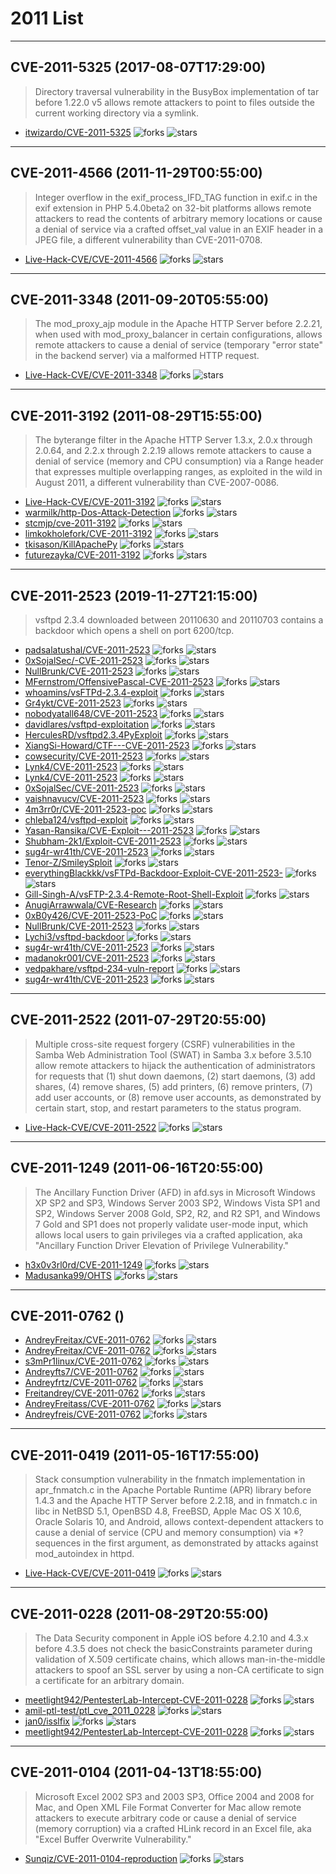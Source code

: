 # 2011 List

---
## CVE-2011-5325 (2017-08-07T17:29:00)
> Directory traversal vulnerability in the BusyBox implementation of tar before 1.22.0 v5 allows remote attackers to point to files outside the current working directory via a symlink.
- [itwizardo/CVE-2011-5325](https://github.com/itwizardo/CVE-2011-5325)	<img alt="forks" src="https://img.shields.io/github/forks/itwizardo/CVE-2011-5325">	<img alt="stars" src="https://img.shields.io/github/stars/itwizardo/CVE-2011-5325">

---
## CVE-2011-4566 (2011-11-29T00:55:00)
> Integer overflow in the exif_process_IFD_TAG function in exif.c in the exif extension in PHP 5.4.0beta2 on 32-bit platforms allows remote attackers to read the contents of arbitrary memory locations or cause a denial of service via a crafted offset_val value in an EXIF header in a JPEG file, a different vulnerability than CVE-2011-0708.
- [Live-Hack-CVE/CVE-2011-4566](https://github.com/Live-Hack-CVE/CVE-2011-4566)	<img alt="forks" src="https://img.shields.io/github/forks/Live-Hack-CVE/CVE-2011-4566">	<img alt="stars" src="https://img.shields.io/github/stars/Live-Hack-CVE/CVE-2011-4566">

---
## CVE-2011-3348 (2011-09-20T05:55:00)
> The mod_proxy_ajp module in the Apache HTTP Server before 2.2.21, when used with mod_proxy_balancer in certain configurations, allows remote attackers to cause a denial of service (temporary "error state" in the backend server) via a malformed HTTP request.
- [Live-Hack-CVE/CVE-2011-3348](https://github.com/Live-Hack-CVE/CVE-2011-3348)	<img alt="forks" src="https://img.shields.io/github/forks/Live-Hack-CVE/CVE-2011-3348">	<img alt="stars" src="https://img.shields.io/github/stars/Live-Hack-CVE/CVE-2011-3348">

---
## CVE-2011-3192 (2011-08-29T15:55:00)
> The byterange filter in the Apache HTTP Server 1.3.x, 2.0.x through 2.0.64, and 2.2.x through 2.2.19 allows remote attackers to cause a denial of service (memory and CPU consumption) via a Range header that expresses multiple overlapping ranges, as exploited in the wild in August 2011, a different vulnerability than CVE-2007-0086.
- [Live-Hack-CVE/CVE-2011-3192](https://github.com/Live-Hack-CVE/CVE-2011-3192)	<img alt="forks" src="https://img.shields.io/github/forks/Live-Hack-CVE/CVE-2011-3192">	<img alt="stars" src="https://img.shields.io/github/stars/Live-Hack-CVE/CVE-2011-3192">
- [warmilk/http-Dos-Attack-Detection](https://github.com/warmilk/http-Dos-Attack-Detection)	<img alt="forks" src="https://img.shields.io/github/forks/warmilk/http-Dos-Attack-Detection">	<img alt="stars" src="https://img.shields.io/github/stars/warmilk/http-Dos-Attack-Detection">
- [stcmjp/cve-2011-3192](https://github.com/stcmjp/cve-2011-3192)	<img alt="forks" src="https://img.shields.io/github/forks/stcmjp/cve-2011-3192">	<img alt="stars" src="https://img.shields.io/github/stars/stcmjp/cve-2011-3192">
- [limkokholefork/CVE-2011-3192](https://github.com/limkokholefork/CVE-2011-3192)	<img alt="forks" src="https://img.shields.io/github/forks/limkokholefork/CVE-2011-3192">	<img alt="stars" src="https://img.shields.io/github/stars/limkokholefork/CVE-2011-3192">
- [tkisason/KillApachePy](https://github.com/tkisason/KillApachePy)	<img alt="forks" src="https://img.shields.io/github/forks/tkisason/KillApachePy">	<img alt="stars" src="https://img.shields.io/github/stars/tkisason/KillApachePy">
- [futurezayka/CVE-2011-3192](https://github.com/futurezayka/CVE-2011-3192)	<img alt="forks" src="https://img.shields.io/github/forks/futurezayka/CVE-2011-3192">	<img alt="stars" src="https://img.shields.io/github/stars/futurezayka/CVE-2011-3192">

---
## CVE-2011-2523 (2019-11-27T21:15:00)
> vsftpd 2.3.4 downloaded between 20110630 and 20110703 contains a backdoor which opens a shell on port 6200/tcp.
- [padsalatushal/CVE-2011-2523](https://github.com/padsalatushal/CVE-2011-2523)	<img alt="forks" src="https://img.shields.io/github/forks/padsalatushal/CVE-2011-2523">	<img alt="stars" src="https://img.shields.io/github/stars/padsalatushal/CVE-2011-2523">
- [0xSojalSec/-CVE-2011-2523](https://github.com/0xSojalSec/-CVE-2011-2523)	<img alt="forks" src="https://img.shields.io/github/forks/0xSojalSec/-CVE-2011-2523">	<img alt="stars" src="https://img.shields.io/github/stars/0xSojalSec/-CVE-2011-2523">
- [NullBrunk/CVE-2011-2523](https://github.com/NullBrunk/CVE-2011-2523)	<img alt="forks" src="https://img.shields.io/github/forks/NullBrunk/CVE-2011-2523">	<img alt="stars" src="https://img.shields.io/github/stars/NullBrunk/CVE-2011-2523">
- [MFernstrom/OffensivePascal-CVE-2011-2523](https://github.com/MFernstrom/OffensivePascal-CVE-2011-2523)	<img alt="forks" src="https://img.shields.io/github/forks/MFernstrom/OffensivePascal-CVE-2011-2523">	<img alt="stars" src="https://img.shields.io/github/stars/MFernstrom/OffensivePascal-CVE-2011-2523">
- [whoamins/vsFTPd-2.3.4-exploit](https://github.com/whoamins/vsFTPd-2.3.4-exploit)	<img alt="forks" src="https://img.shields.io/github/forks/whoamins/vsFTPd-2.3.4-exploit">	<img alt="stars" src="https://img.shields.io/github/stars/whoamins/vsFTPd-2.3.4-exploit">
- [Gr4ykt/CVE-2011-2523](https://github.com/Gr4ykt/CVE-2011-2523)	<img alt="forks" src="https://img.shields.io/github/forks/Gr4ykt/CVE-2011-2523">	<img alt="stars" src="https://img.shields.io/github/stars/Gr4ykt/CVE-2011-2523">
- [nobodyatall648/CVE-2011-2523](https://github.com/nobodyatall648/CVE-2011-2523)	<img alt="forks" src="https://img.shields.io/github/forks/nobodyatall648/CVE-2011-2523">	<img alt="stars" src="https://img.shields.io/github/stars/nobodyatall648/CVE-2011-2523">
- [davidlares/vsftpd-exploitation](https://github.com/davidlares/vsftpd-exploitation)	<img alt="forks" src="https://img.shields.io/github/forks/davidlares/vsftpd-exploitation">	<img alt="stars" src="https://img.shields.io/github/stars/davidlares/vsftpd-exploitation">
- [HerculesRD/vsftpd2.3.4PyExploit](https://github.com/HerculesRD/vsftpd2.3.4PyExploit)	<img alt="forks" src="https://img.shields.io/github/forks/HerculesRD/vsftpd2.3.4PyExploit">	<img alt="stars" src="https://img.shields.io/github/stars/HerculesRD/vsftpd2.3.4PyExploit">
- [XiangSi-Howard/CTF---CVE-2011-2523](https://github.com/XiangSi-Howard/CTF---CVE-2011-2523)	<img alt="forks" src="https://img.shields.io/github/forks/XiangSi-Howard/CTF---CVE-2011-2523">	<img alt="stars" src="https://img.shields.io/github/stars/XiangSi-Howard/CTF---CVE-2011-2523">
- [cowsecurity/CVE-2011-2523](https://github.com/cowsecurity/CVE-2011-2523)	<img alt="forks" src="https://img.shields.io/github/forks/cowsecurity/CVE-2011-2523">	<img alt="stars" src="https://img.shields.io/github/stars/cowsecurity/CVE-2011-2523">
- [Lynk4/CVE-2011-2523](https://github.com/Lynk4/CVE-2011-2523)	<img alt="forks" src="https://img.shields.io/github/forks/Lynk4/CVE-2011-2523">	<img alt="stars" src="https://img.shields.io/github/stars/Lynk4/CVE-2011-2523">
- [Lynk4/CVE-2011-2523](https://github.com/Lynk4/CVE-2011-2523)	<img alt="forks" src="https://img.shields.io/github/forks/Lynk4/CVE-2011-2523">	<img alt="stars" src="https://img.shields.io/github/stars/Lynk4/CVE-2011-2523">
- [0xSojalSec/CVE-2011-2523](https://github.com/0xSojalSec/CVE-2011-2523)	<img alt="forks" src="https://img.shields.io/github/forks/0xSojalSec/CVE-2011-2523">	<img alt="stars" src="https://img.shields.io/github/stars/0xSojalSec/CVE-2011-2523">
- [vaishnavucv/CVE-2011-2523](https://github.com/vaishnavucv/CVE-2011-2523)	<img alt="forks" src="https://img.shields.io/github/forks/vaishnavucv/CVE-2011-2523">	<img alt="stars" src="https://img.shields.io/github/stars/vaishnavucv/CVE-2011-2523">
- [4m3rr0r/CVE-2011-2523-poc](https://github.com/4m3rr0r/CVE-2011-2523-poc)	<img alt="forks" src="https://img.shields.io/github/forks/4m3rr0r/CVE-2011-2523-poc">	<img alt="stars" src="https://img.shields.io/github/stars/4m3rr0r/CVE-2011-2523-poc">
- [chleba124/vsftpd-exploit](https://github.com/chleba124/vsftpd-exploit)	<img alt="forks" src="https://img.shields.io/github/forks/chleba124/vsftpd-exploit">	<img alt="stars" src="https://img.shields.io/github/stars/chleba124/vsftpd-exploit">
- [Yasan-Ransika/CVE-Exploit---2011-2523](https://github.com/Yasan-Ransika/CVE-Exploit---2011-2523)	<img alt="forks" src="https://img.shields.io/github/forks/Yasan-Ransika/CVE-Exploit---2011-2523">	<img alt="stars" src="https://img.shields.io/github/stars/Yasan-Ransika/CVE-Exploit---2011-2523">
- [Shubham-2k1/Exploit-CVE-2011-2523](https://github.com/Shubham-2k1/Exploit-CVE-2011-2523)	<img alt="forks" src="https://img.shields.io/github/forks/Shubham-2k1/Exploit-CVE-2011-2523">	<img alt="stars" src="https://img.shields.io/github/stars/Shubham-2k1/Exploit-CVE-2011-2523">
- [sug4r-wr41th/CVE-2011-2523](https://github.com/sug4r-wr41th/CVE-2011-2523)	<img alt="forks" src="https://img.shields.io/github/forks/sug4r-wr41th/CVE-2011-2523">	<img alt="stars" src="https://img.shields.io/github/stars/sug4r-wr41th/CVE-2011-2523">
- [Tenor-Z/SmileySploit](https://github.com/Tenor-Z/SmileySploit)	<img alt="forks" src="https://img.shields.io/github/forks/Tenor-Z/SmileySploit">	<img alt="stars" src="https://img.shields.io/github/stars/Tenor-Z/SmileySploit">
- [everythingBlackkk/vsFTPd-Backdoor-Exploit-CVE-2011-2523-](https://github.com/everythingBlackkk/vsFTPd-Backdoor-Exploit-CVE-2011-2523-)	<img alt="forks" src="https://img.shields.io/github/forks/everythingBlackkk/vsFTPd-Backdoor-Exploit-CVE-2011-2523-">	<img alt="stars" src="https://img.shields.io/github/stars/everythingBlackkk/vsFTPd-Backdoor-Exploit-CVE-2011-2523-">
- [Gill-Singh-A/vsFTP-2.3.4-Remote-Root-Shell-Exploit](https://github.com/Gill-Singh-A/vsFTP-2.3.4-Remote-Root-Shell-Exploit)	<img alt="forks" src="https://img.shields.io/github/forks/Gill-Singh-A/vsFTP-2.3.4-Remote-Root-Shell-Exploit">	<img alt="stars" src="https://img.shields.io/github/stars/Gill-Singh-A/vsFTP-2.3.4-Remote-Root-Shell-Exploit">
- [AnugiArrawwala/CVE-Research](https://github.com/AnugiArrawwala/CVE-Research)	<img alt="forks" src="https://img.shields.io/github/forks/AnugiArrawwala/CVE-Research">	<img alt="stars" src="https://img.shields.io/github/stars/AnugiArrawwala/CVE-Research">
- [0xB0y426/CVE-2011-2523-PoC](https://github.com/0xB0y426/CVE-2011-2523-PoC)	<img alt="forks" src="https://img.shields.io/github/forks/0xB0y426/CVE-2011-2523-PoC">	<img alt="stars" src="https://img.shields.io/github/stars/0xB0y426/CVE-2011-2523-PoC">
- [NullBrunk/CVE-2011-2523](https://github.com/NullBrunk/CVE-2011-2523)	<img alt="forks" src="https://img.shields.io/github/forks/NullBrunk/CVE-2011-2523">	<img alt="stars" src="https://img.shields.io/github/stars/NullBrunk/CVE-2011-2523">
- [Lychi3/vsftpd-backdoor](https://github.com/Lychi3/vsftpd-backdoor)	<img alt="forks" src="https://img.shields.io/github/forks/Lychi3/vsftpd-backdoor">	<img alt="stars" src="https://img.shields.io/github/stars/Lychi3/vsftpd-backdoor">
- [sug4r-wr41th/CVE-2011-2523](https://github.com/sug4r-wr41th/CVE-2011-2523)	<img alt="forks" src="https://img.shields.io/github/forks/sug4r-wr41th/CVE-2011-2523">	<img alt="stars" src="https://img.shields.io/github/stars/sug4r-wr41th/CVE-2011-2523">
- [madanokr001/CVE-2011-2523](https://github.com/madanokr001/CVE-2011-2523)	<img alt="forks" src="https://img.shields.io/github/forks/madanokr001/CVE-2011-2523">	<img alt="stars" src="https://img.shields.io/github/stars/madanokr001/CVE-2011-2523">
- [vedpakhare/vsftpd-234-vuln-report](https://github.com/vedpakhare/vsftpd-234-vuln-report)	<img alt="forks" src="https://img.shields.io/github/forks/vedpakhare/vsftpd-234-vuln-report">	<img alt="stars" src="https://img.shields.io/github/stars/vedpakhare/vsftpd-234-vuln-report">
- [sug4r-wr41th/CVE-2011-2523](https://github.com/sug4r-wr41th/CVE-2011-2523)	<img alt="forks" src="https://img.shields.io/github/forks/sug4r-wr41th/CVE-2011-2523">	<img alt="stars" src="https://img.shields.io/github/stars/sug4r-wr41th/CVE-2011-2523">

---
## CVE-2011-2522 (2011-07-29T20:55:00)
> Multiple cross-site request forgery (CSRF) vulnerabilities in the Samba Web Administration Tool (SWAT) in Samba 3.x before 3.5.10 allow remote attackers to hijack the authentication of administrators for requests that (1) shut down daemons, (2) start daemons, (3) add shares, (4) remove shares, (5) add printers, (6) remove printers, (7) add user accounts, or (8) remove user accounts, as demonstrated by certain start, stop, and restart parameters to the status program.
- [Live-Hack-CVE/CVE-2011-2522](https://github.com/Live-Hack-CVE/CVE-2011-2522)	<img alt="forks" src="https://img.shields.io/github/forks/Live-Hack-CVE/CVE-2011-2522">	<img alt="stars" src="https://img.shields.io/github/stars/Live-Hack-CVE/CVE-2011-2522">

---
## CVE-2011-1249 (2011-06-16T20:55:00)
> The Ancillary Function Driver (AFD) in afd.sys in Microsoft Windows XP SP2 and SP3, Windows Server 2003 SP2, Windows Vista SP1 and SP2, Windows Server 2008 Gold, SP2, R2, and R2 SP1, and Windows 7 Gold and SP1 does not properly validate user-mode input, which allows local users to gain privileges via a crafted application, aka "Ancillary Function Driver Elevation of Privilege Vulnerability."
- [h3x0v3rl0rd/CVE-2011-1249](https://github.com/h3x0v3rl0rd/CVE-2011-1249)	<img alt="forks" src="https://img.shields.io/github/forks/h3x0v3rl0rd/CVE-2011-1249">	<img alt="stars" src="https://img.shields.io/github/stars/h3x0v3rl0rd/CVE-2011-1249">
- [Madusanka99/OHTS](https://github.com/Madusanka99/OHTS)	<img alt="forks" src="https://img.shields.io/github/forks/Madusanka99/OHTS">	<img alt="stars" src="https://img.shields.io/github/stars/Madusanka99/OHTS">

---
## CVE-2011-0762 ()
> 
- [AndreyFreitax/CVE-2011-0762](https://github.com/AndreyFreitax/CVE-2011-0762)	<img alt="forks" src="https://img.shields.io/github/forks/AndreyFreitax/CVE-2011-0762">	<img alt="stars" src="https://img.shields.io/github/stars/AndreyFreitax/CVE-2011-0762">
- [AndreyFreitax/CVE-2011-0762](https://github.com/AndreyFreitax/CVE-2011-0762)	<img alt="forks" src="https://img.shields.io/github/forks/AndreyFreitax/CVE-2011-0762">	<img alt="stars" src="https://img.shields.io/github/stars/AndreyFreitax/CVE-2011-0762">
- [s3mPr1linux/CVE-2011-0762](https://github.com/s3mPr1linux/CVE-2011-0762)	<img alt="forks" src="https://img.shields.io/github/forks/s3mPr1linux/CVE-2011-0762">	<img alt="stars" src="https://img.shields.io/github/stars/s3mPr1linux/CVE-2011-0762">
- [Andreyfts7/CVE-2011-0762](https://github.com/Andreyfts7/CVE-2011-0762)	<img alt="forks" src="https://img.shields.io/github/forks/Andreyfts7/CVE-2011-0762">	<img alt="stars" src="https://img.shields.io/github/stars/Andreyfts7/CVE-2011-0762">
- [Andreyfrtz/CVE-2011-0762](https://github.com/Andreyfrtz/CVE-2011-0762)	<img alt="forks" src="https://img.shields.io/github/forks/Andreyfrtz/CVE-2011-0762">	<img alt="stars" src="https://img.shields.io/github/stars/Andreyfrtz/CVE-2011-0762">
- [Freitandrey/CVE-2011-0762](https://github.com/Freitandrey/CVE-2011-0762)	<img alt="forks" src="https://img.shields.io/github/forks/Freitandrey/CVE-2011-0762">	<img alt="stars" src="https://img.shields.io/github/stars/Freitandrey/CVE-2011-0762">
- [AndreyFreitass/CVE-2011-0762](https://github.com/AndreyFreitass/CVE-2011-0762)	<img alt="forks" src="https://img.shields.io/github/forks/AndreyFreitass/CVE-2011-0762">	<img alt="stars" src="https://img.shields.io/github/stars/AndreyFreitass/CVE-2011-0762">
- [Andreyfreis/CVE-2011-0762](https://github.com/Andreyfreis/CVE-2011-0762)	<img alt="forks" src="https://img.shields.io/github/forks/Andreyfreis/CVE-2011-0762">	<img alt="stars" src="https://img.shields.io/github/stars/Andreyfreis/CVE-2011-0762">

---
## CVE-2011-0419 (2011-05-16T17:55:00)
> Stack consumption vulnerability in the fnmatch implementation in apr_fnmatch.c in the Apache Portable Runtime (APR) library before 1.4.3 and the Apache HTTP Server before 2.2.18, and in fnmatch.c in libc in NetBSD 5.1, OpenBSD 4.8, FreeBSD, Apple Mac OS X 10.6, Oracle Solaris 10, and Android, allows context-dependent attackers to cause a denial of service (CPU and memory consumption) via *? sequences in the first argument, as demonstrated by attacks against mod_autoindex in httpd.
- [Live-Hack-CVE/CVE-2011-0419](https://github.com/Live-Hack-CVE/CVE-2011-0419)	<img alt="forks" src="https://img.shields.io/github/forks/Live-Hack-CVE/CVE-2011-0419">	<img alt="stars" src="https://img.shields.io/github/stars/Live-Hack-CVE/CVE-2011-0419">

---
## CVE-2011-0228 (2011-08-29T20:55:00)
> The Data Security component in Apple iOS before 4.2.10 and 4.3.x before 4.3.5 does not check the basicConstraints parameter during validation of X.509 certificate chains, which allows man-in-the-middle attackers to spoof an SSL server by using a non-CA certificate to sign a certificate for an arbitrary domain.
- [meetlight942/PentesterLab-Intercept-CVE-2011-0228](https://github.com/meetlight942/PentesterLab-Intercept-CVE-2011-0228)	<img alt="forks" src="https://img.shields.io/github/forks/meetlight942/PentesterLab-Intercept-CVE-2011-0228">	<img alt="stars" src="https://img.shields.io/github/stars/meetlight942/PentesterLab-Intercept-CVE-2011-0228">
- [amil-ptl-test/ptl_cve_2011_0228](https://github.com/amil-ptl-test/ptl_cve_2011_0228)	<img alt="forks" src="https://img.shields.io/github/forks/amil-ptl-test/ptl_cve_2011_0228">	<img alt="stars" src="https://img.shields.io/github/stars/amil-ptl-test/ptl_cve_2011_0228">
- [jan0/isslfix](https://github.com/jan0/isslfix)	<img alt="forks" src="https://img.shields.io/github/forks/jan0/isslfix">	<img alt="stars" src="https://img.shields.io/github/stars/jan0/isslfix">
- [meetlight942/PentesterLab-Intercept-CVE-2011-0228](https://github.com/meetlight942/PentesterLab-Intercept-CVE-2011-0228)	<img alt="forks" src="https://img.shields.io/github/forks/meetlight942/PentesterLab-Intercept-CVE-2011-0228">	<img alt="stars" src="https://img.shields.io/github/stars/meetlight942/PentesterLab-Intercept-CVE-2011-0228">

---
## CVE-2011-0104 (2011-04-13T18:55:00)
> Microsoft Excel 2002 SP3 and 2003 SP3, Office 2004 and 2008 for Mac, and Open XML File Format Converter for Mac allow remote attackers to execute arbitrary code or cause a denial of service (memory corruption) via a crafted HLink record in an Excel file, aka "Excel Buffer Overwrite Vulnerability."
- [Sunqiz/CVE-2011-0104-reproduction](https://github.com/Sunqiz/CVE-2011-0104-reproduction)	<img alt="forks" src="https://img.shields.io/github/forks/Sunqiz/CVE-2011-0104-reproduction">	<img alt="stars" src="https://img.shields.io/github/stars/Sunqiz/CVE-2011-0104-reproduction">
